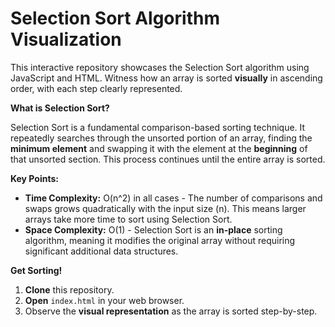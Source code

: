 # Selection Sort Algorithm Visualization

This interactive repository showcases the Selection Sort algorithm using JavaScript and HTML. Witness how an array is sorted **visually** in ascending order, with each step clearly represented.

**What is Selection Sort?**

Selection Sort is a fundamental comparison-based sorting technique. It repeatedly searches through the unsorted portion of an array, finding the **minimum element** and swapping it with the element at the **beginning** of that unsorted section. This process continues until the entire array is sorted.

**Key Points:**

- **Time Complexity:** O(n^2) in all cases - The number of comparisons and swaps grows quadratically with the input size (n). This means larger arrays take more time to sort using Selection Sort.
- **Space Complexity:** O(1) - Selection Sort is an **in-place** sorting algorithm, meaning it modifies the original array without requiring significant additional data structures.

**Get Sorting!**

1. **Clone** this repository.
2. **Open** `index.html` in your web browser.
3. Observe the **visual representation** as the array is sorted step-by-step.